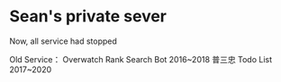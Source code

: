 # Sean's private sever #

Now, all service had stopped

Old Service：
Overwatch Rank Search Bot 2016~2018
普三忠 Todo List 2017~2020
